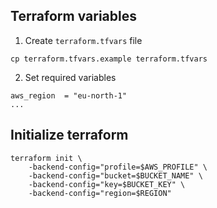 ## Terraform variables

1. Create `terraform.tfvars` file
```
cp terraform.tfvars.example terraform.tfvars
```
2. Set required variables
```
aws_region  = "eu-north-1"
...
```

## Initialize terraform
```
terraform init \
    -backend-config="profile=$AWS_PROFILE" \
    -backend-config="bucket=$BUCKET_NAME" \
    -backend-config="key=$BUCKET_KEY" \
    -backend-config="region=$REGION"
```
